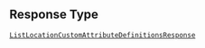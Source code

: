 ## Response Type

[`ListLocationCustomAttributeDefinitionsResponse`](../../doc/models/list-location-custom-attribute-definitions-response.md)

